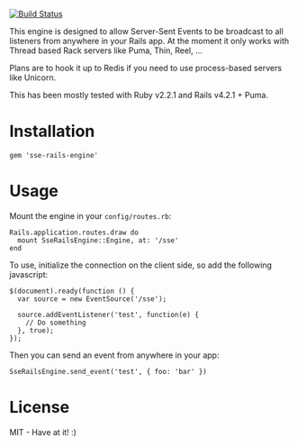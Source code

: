 [![Build Status](https://travis-ci.org/henders/sse-rails-engine.svg?branch=master)](https://travis-ci.org/henders/sse-rails-engine)


This engine is designed to allow Server-Sent Events to be broadcast to all listeners from anywhere
in your Rails app.
At the moment it only works with Thread based Rack servers like Puma, Thin, Reel, ...

Plans are to hook it up to Redis if you need to use process-based servers like Unicorn.

This has been mostly tested with Ruby v2.2.1 and Rails v4.2.1 + Puma.

# Installation
```
gem 'sse-rails-engine'
```

# Usage

Mount the engine in your ```config/routes.rb```:
```
Rails.application.routes.draw do
  mount SseRailsEngine::Engine, at: '/sse'
end
```

To use, initialize the connection on the client side, so add the following javascript:
```
$(document).ready(function () {
  var source = new EventSource('/sse');

  source.addEventListener('test', function(e) {
    // Do something
  }, true);
});

```

Then you can send an event from anywhere in your app:
```
SseRailsEngine.send_event('test', { foo: 'bar' })
```

# License

MIT - Have at it! :)
